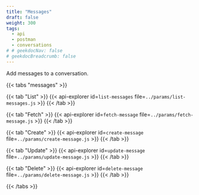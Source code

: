 ```yaml
---
title: "Messages"
draft: false
weight: 300
tags:
  - api
  - postman
  - conversations
# # geekdocNav: false
# geekdocBreadcrumb: false
---
```


Add messages to a conversation.

{{< tabs "messages" >}}

{{< tab "List" >}}
{{< api-explorer id=`list-messages` file=`../params/list-messages.js` >}}
{{< /tab >}}

{{< tab "Fetch" >}}
{{< api-explorer id=`fetch-message` file=`../params/fetch-message.js` >}}
{{< /tab >}}

{{< tab "Create" >}}
{{< api-explorer id=`create-message` file=`../params/create-message.js` >}}
{{< /tab >}}

{{< tab "Update" >}}
{{< api-explorer id=`update-message` file=`../params/update-message.js` >}}
{{< /tab >}}

{{< tab "Delete" >}}
{{< api-explorer id=`delete-message` file=`../params/delete-message.js` >}}
{{< /tab >}}

{{< /tabs >}}
